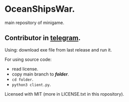 # OceanShipsWar.
main repository of minigame.

## Contributor in [telegram](t.me/NoneType4Name).

Using: download exe file from last release and run it.

For using source code:
- read license.
- copy main branch to **_folder_**.
- `cd folder`.
- `python3 client.py`.

Licensed with MIT (more in LICENSE.txt in this ropository).
